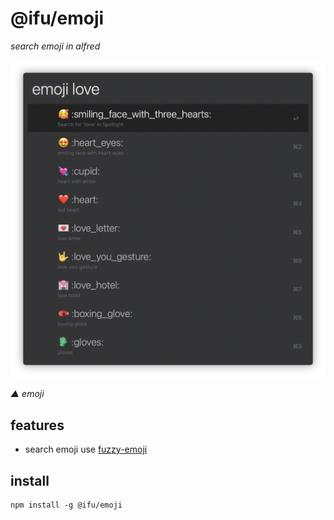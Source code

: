 # @ifu/emoji
*search emoji in alfred*

<div align='center'>

<a><img src='/screenshots/emoji.png' width='600' /></a>

</div>

*▲ emoji*

## features

- search emoji use [fuzzy-emoji](https://github.com/JiangWeixian/fuzzy-emoji)

## install 

```console
npm install -g @ifu/emoji
```


